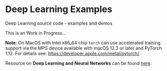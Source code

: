 # Deep Learning Examples
Deep Learning source code - examples and demos

This is an Work in Progress...

**Note**:
On MacOS with Intel x86_64 chip `torch` can use accelerated training support via the MPS device available with macOS 12.3 or later and PyTorch 1.12.
For details see:
https://developer.apple.com/metal/pytorch/

Resource on **Deep Learning and Neural Networks** can be found [here](https://github.com/dimitarpg13/deep_learning_and_neural_networks/blob/main/Resources.md).
